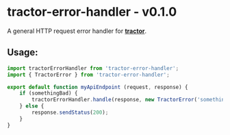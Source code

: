 # tractor-error-handler - v0.1.0

A general HTTP request error handler for [**tractor**](https://github.com/TradeMe/tractor).

## Usage:

```javascript
import tractorErrorHandler from 'tractor-error-handler';
import { TractorError } from 'tractor-error-handler';

export default function myApiEndpoint (request, response) {
    if (somethingBad) {
        tractorErrorHandler.handle(response, new TractorError('something bad happened'));
    } else {
        response.sendStatus(200);
    }
}
```

